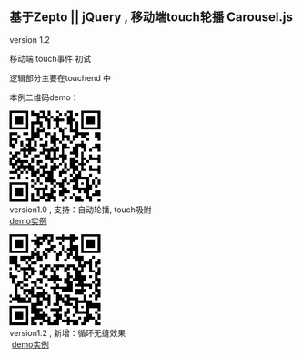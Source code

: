 
基于Zepto || jQuery , 移动端touch轮播 Carousel.js
---------

version 1.2

移动端 touch事件 初试

逻辑部分主要在touchend 中 

      
  本例二维码demo：<br>
 
  ![alt text](screenshots.png) <br />
  version1.0 , 支持：自动轮播, touch吸附<br />
  [demo实例](http://chinacoder.cn/Demos/touch-carousel/Carousel.html)<br /> 

  
  ![alt text](screenshots_2.png) <br />
  version1.2 , 新增：循环无缝效果<br />
  [demo实例](http://chinacoder.cn/Demos/touch-carousel/Carousel_2.html)<br /> 